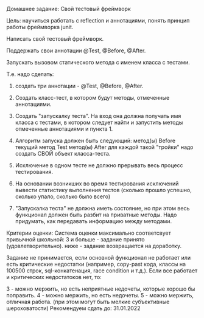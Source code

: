 Домашнее задание:
Свой тестовый фреймворк

Цель:
научиться работать с reflection и аннотациями,
понять принцип работы фреймворка junit.

Написать свой тестовый фреймворк.

Поддержать свои аннотации @Test, @Before, @After.

Запускать вызовом статического метода с именем класса с тестами.

Т.е. надо сделать:

1. создать три аннотации - @Test, @Before, @After.

2. Создать класс-тест, в котором будут методы, отмеченные аннотациями.

3. Создать "запускалку теста". На вход она должна получать имя класса с тестами, 
в котором следует найти и запустить методы отмеченные аннотациями и пункта 1.

4. Алгоритм запуска должен быть следующий: метод(ы) Before текущий метод Test метод(ы) After для каждой такой "тройки" 
надо создать СВОЙ объект класса-теста.

5. Исключение в одном тесте не должно прерывать весь процесс тестирования.

6. На основании возникших во время тестирования исключений вывести статистику выполнения 
тестов (сколько прошло успешно, сколько упало, сколько было всего)

7. "Запускалка теста" не должна иметь состояние, но при этом весь функционал должен быть разбит на приватные методы. 
Надо придумать, как передавать информацию между методами.

Критерии оценки:
Система оценки максимально соответсвует привычной школьной:
3 и больше - задание принято (удовлетворительно).
ниже - задание возвращается на доработку.

Задание не принимается, если основной функционал не работает или есть критические недостатки 
(например, copy-past кода, классы на 100500 строк, sql-конкатенация, race condition и т.д.).
Если все работает и критических недостатоков нет, то:

3 - можно мержить, но есть неприятные недочеты, которые хорошо бы поправить.
4 - можно мержить, но есть недочеты.
5 - можно мержить, отличная работа. (при этом могут быть мелкие субъективные шероховатости)
Рекомендуем сдать до: 31.01.2022
